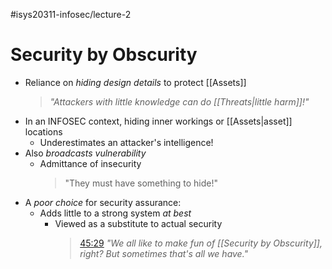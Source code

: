 #isys20311-infosec/lecture-2 
# Security by Obscurity

- Reliance on *hiding design details* to protect [[Assets]]
	>*"Attackers with little knowledge can do [[Threats|little harm]]!"*
- In an INFOSEC context, hiding inner workings or [[Assets|asset]] locations
	- Underestimates an attacker's intelligence!
- Also *broadcasts vulnerability*
	- Admittance of insecurity
		>"They must have something to hide!"
- A *poor choice* for security assurance:
	- Adds little to a strong system *at best*
		- Viewed as a substitute to actual security
			>[45:29](https://www.youtube.com/watch?v=J1q4Ir2J8P8#t=45:29,45:50) *"We all like to make fun of [[Security by Obscurity]], right? But sometimes that's all we have."*
	
	 